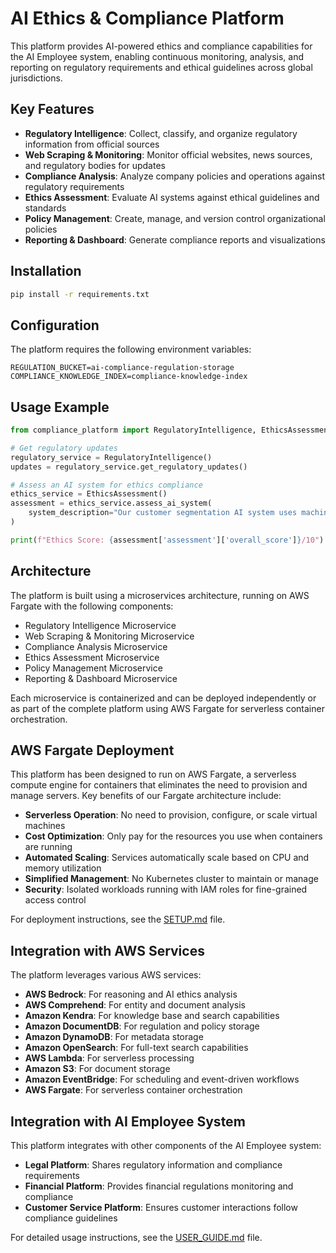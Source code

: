 # AI Ethics & Compliance Platform

This platform provides AI-powered ethics and compliance capabilities for the AI Employee system, enabling continuous monitoring, analysis, and reporting on regulatory requirements and ethical guidelines across global jurisdictions.

## Key Features

- **Regulatory Intelligence**: Collect, classify, and organize regulatory information from official sources
- **Web Scraping & Monitoring**: Monitor official websites, news sources, and regulatory bodies for updates
- **Compliance Analysis**: Analyze company policies and operations against regulatory requirements
- **Ethics Assessment**: Evaluate AI systems against ethical guidelines and standards
- **Policy Management**: Create, manage, and version control organizational policies
- **Reporting & Dashboard**: Generate compliance reports and visualizations

## Installation

```bash
pip install -r requirements.txt
```

## Configuration

The platform requires the following environment variables:

```
REGULATION_BUCKET=ai-compliance-regulation-storage
COMPLIANCE_KNOWLEDGE_INDEX=compliance-knowledge-index
```

## Usage Example

```python
from compliance_platform import RegulatoryIntelligence, EthicsAssessment

# Get regulatory updates
regulatory_service = RegulatoryIntelligence()
updates = regulatory_service.get_regulatory_updates()

# Assess an AI system for ethics compliance
ethics_service = EthicsAssessment()
assessment = ethics_service.assess_ai_system(
    system_description="Our customer segmentation AI system uses machine learning to group customers based on purchasing behavior and demographics to optimize marketing strategies."
)

print(f"Ethics Score: {assessment['assessment']['overall_score']}/10")
```

## Architecture

The platform is built using a microservices architecture, running on AWS Fargate with the following components:

- Regulatory Intelligence Microservice
- Web Scraping & Monitoring Microservice
- Compliance Analysis Microservice
- Ethics Assessment Microservice
- Policy Management Microservice
- Reporting & Dashboard Microservice

Each microservice is containerized and can be deployed independently or as part of the complete platform using AWS Fargate for serverless container orchestration.

## AWS Fargate Deployment

This platform has been designed to run on AWS Fargate, a serverless compute engine for containers that eliminates the need to provision and manage servers. Key benefits of our Fargate architecture include:

- **Serverless Operation**: No need to provision, configure, or scale virtual machines
- **Cost Optimization**: Only pay for the resources you use when containers are running
- **Automated Scaling**: Services automatically scale based on CPU and memory utilization
- **Simplified Management**: No Kubernetes cluster to maintain or manage
- **Security**: Isolated workloads running with IAM roles for fine-grained access control

For deployment instructions, see the [SETUP.md](./SETUP.md) file.

## Integration with AWS Services

The platform leverages various AWS services:

- **AWS Bedrock**: For reasoning and AI ethics analysis
- **AWS Comprehend**: For entity and document analysis
- **Amazon Kendra**: For knowledge base and search capabilities
- **Amazon DocumentDB**: For regulation and policy storage
- **Amazon DynamoDB**: For metadata storage
- **Amazon OpenSearch**: For full-text search capabilities
- **AWS Lambda**: For serverless processing
- **Amazon S3**: For document storage
- **Amazon EventBridge**: For scheduling and event-driven workflows
- **AWS Fargate**: For serverless container orchestration

## Integration with AI Employee System

This platform integrates with other components of the AI Employee system:

- **Legal Platform**: Shares regulatory information and compliance requirements
- **Financial Platform**: Provides financial regulations monitoring and compliance
- **Customer Service Platform**: Ensures customer interactions follow compliance guidelines

For detailed usage instructions, see the [USER_GUIDE.md](./USER_GUIDE.md) file.
